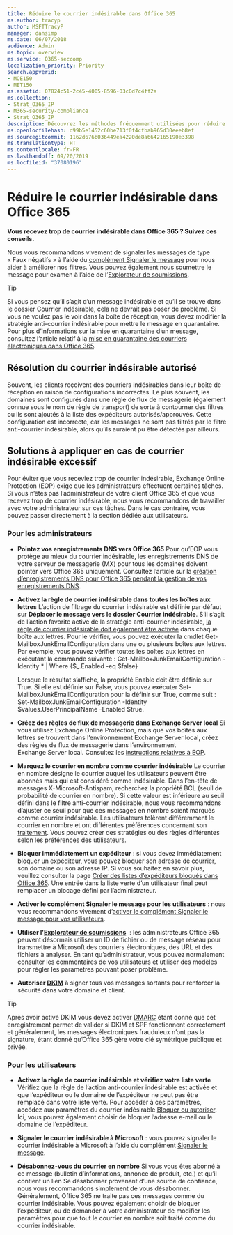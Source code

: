 ```yaml
---
title: Réduire le courrier indésirable dans Office 365
ms.author: tracyp
author: MSFTTracyP
manager: dansimp
ms.date: 06/07/2018
audience: Admin
ms.topic: overview
ms.service: O365-seccomp
localization_priority: Priority
search.appverid:
- MOE150
- MET150
ms.assetid: 07824c51-2c45-4005-8596-03c0d7c4ff2a
ms.collection:
- Strat_O365_IP
- M365-security-compliance
- Strat_O365_IP
description: Découvrez les méthodes fréquemment utilisées pour réduire le courrier indésirable dans Office 365.
ms.openlocfilehash: d99b5e1452c60be713f0f4cfbab965d30eeeb8ef
ms.sourcegitcommit: 1162d676b036449ea4220de8a6642165190e3398
ms.translationtype: HT
ms.contentlocale: fr-FR
ms.lasthandoff: 09/20/2019
ms.locfileid: "37080196"
---
```

# <a name="how-to-reduce-spam-email-in-office-365"></a>Réduire le courrier indésirable dans Office 365

 **Vous recevez trop de courrier indésirable dans Office 365 ? Suivez ces conseils.**
  
Nous vous recommandons vivement de signaler les messages de type « Faux négatifs » à l’aide du [complément Signaler le message](https://support.office.com/article/b5caa9f1-cdf3-4443-af8c-ff724ea719d2) pour nous aider à améliorer nos filtres. Vous pouvez également nous soumettre le message pour examen à l’aide de l’[Explorateur de soumissions](admin-submission.md).

> [!TIP]
> Si vous pensez qu’il s’agit d’un message indésirable et qu’il se trouve dans le dossier Courrier indésirable, cela ne devrait pas poser de problème. Si vous ne voulez pas le voir dans la boîte de réception, vous devez modifier la stratégie anti-courrier indésirable pour mettre le message en quarantaine. Pour plus d’informations sur la mise en quarantaine d’un message, consultez l’article relatif à la [mise en quarantaine des courriers électroniques dans Office 365](quarantine-email-messages.md).

## <a name="fixing-allowed-spam"></a>Résolution du courrier indésirable autorisé

Souvent, les clients reçoivent des courriers indésirables dans leur boîte de réception en raison de configurations incorrectes. Le plus souvent, les domaines sont configurés dans une règle de flux de messagerie (également connue sous le nom de règle de transport) de sorte à contourner des filtres ou ils sont ajoutés à la liste des expéditeurs autorisés/approuvés. Cette configuration est incorrecte, car les messages ne sont pas filtrés par le filtre anti-courrier indésirable, alors qu’ils auraient pu être détectés par ailleurs.  

## <a name="solutions-to-other-common-causes-of-getting-too-much-spam"></a>Solutions à appliquer en cas de courrier indésirable excessif

Pour éviter que vous receviez trop de courrier indésirable, Exchange Online Protection (EOP) exige que les administrateurs effectuent certaines tâches. Si vous n’êtes pas l’administrateur de votre client Office 365 et que vous recevez trop de courrier indésirable, nous vous recommandons de travailler avec votre administrateur sur ces tâches. Dans le cas contraire, vous pouvez passer directement à la section dédiée aux utilisateurs.
  
### <a name="for-admins"></a>Pour les administrateurs

- **Pointez vos enregistrements DNS vers Office 365** Pour qu’EOP vous protège au mieux du courrier indésirable, les enregistrements DNS de votre serveur de messagerie (MX) pour tous les domaines doivent pointer vers Office 365 uniquement. Consultez l’article sur la [création d’enregistrements DNS pour Office 365 pendant la gestion de vos enregistrements DNS](https://support.office.com/article/b0f3fdca-8a80-4e8e-9ef3-61e8a2a9ab23).
    
- **Activez la règle de courrier indésirable dans toutes les boîtes aux lettres** L’action de filtrage du courrier indésirable est définie par défaut sur **Déplacer le message vers le dossier Courrier indésirable**. S’il s’agit de l’action favorite active de la stratégie anti-courrier indésirable, [la règle de courrier indésirable doit également être activée](https://support.office.com/fr-FR/article/overview-of-the-junk-email-filter-5ae3ea8e-cf41-4fa0-b02a-3b96e21de089) dans chaque boîte aux lettres. Pour le vérifier, vous pouvez exécuter la cmdlet Get-MailboxJunkEmailConfiguration dans une ou plusieurs boîtes aux lettres. Par exemple, vous pouvez vérifier toutes les boîtes aux lettres en exécutant la commande suivante : Get-MailboxJunkEmailConfiguration -Identity \* | Where {$_.Enabled -eq $false}
    
    Lorsque le résultat s’affiche, la propriété Enable doit être définie sur True. Si elle est définie sur False, vous pouvez exécuter Set-MailboxJunkEmailConfiguration pour la définir sur True, comme suit : Set-MailboxJunkEmailConfiguration -Identity $values.UserPrincipalName -Enabled $true.
    
- **Créez des règles de flux de messagerie dans Exchange Server local** Si vous utilisez Exchange Online Protection, mais que vos boîtes aux lettres se trouvent dans l’environnement Exchange Server local, créez des règles de flux de messagerie dans l’environnement Exchange Server local. Consultez les [instructions relatives à EOP](https://docs.microsoft.com/previous-versions/exchange-server/exchange-150/jj900470(v=exchg.150)).
    
- **Marquez le courrier en nombre comme courrier indésirable** Le courrier en nombre désigne le courrier auquel les utilisateurs peuvent être abonnés mais qui est considéré comme indésirable. Dans l’en-tête de messages X-Microsoft-Antispam, recherchez la propriété BCL (seuil de probabilité de courrier en nombre). Si cette valeur est inférieure au seuil défini dans le filtre anti-courrier indésirable, nous vous recommandons d’ajuster ce seuil pour que ces messages en nombre soient marqués comme courrier indésirable. Les utilisateurs tolèrent différemment le courrier en nombre et ont différentes préférences concernant son [traitement](https://docs.microsoft.com/fr-FR/office365/SecurityCompliance/bulk-complaint-level-values). Vous pouvez créer des stratégies ou des règles différentes selon les préférences des utilisateurs. 
    
- **Bloquer immédiatement un expéditeur** : si vous devez immédiatement bloquer un expéditeur, vous pouvez bloquer son adresse de courrier, son domaine ou son adresse IP. Si vous souhaitez en savoir plus, veuillez consulter la page [Créer des listes d’expéditeurs bloqués dans Office 365](create-block-sender-lists-in-office-365.md). Une entrée dans la liste verte d’un utilisateur final peut remplacer un blocage défini par l’administrateur.
    
- **Activer le complément Signaler le message pour les utilisateurs** : nous vous recommandons vivement d’[activer le complément Signaler le message pour vos utilisateurs](enable-the-report-message-add-in.md).

- **Utiliser l’[Explorateur de soumissions](admin-submission.md)**  : les administrateurs Office 365 peuvent désormais utiliser un ID de fichier ou de message réseau pour transmettre à Microsoft des courriers électroniques, des URL et des fichiers à analyser. En tant qu’administrateur, vous pouvez normalement consulter les commentaires de vos utilisateurs et utiliser des modèles pour régler les paramètres pouvant poser problème.

- **Autoriser [DKIM](use-dkim-to-validate-outbound-email.md)** à signer tous vos messages sortants pour renforcer la sécurité dans votre domaine et client.
 > [!TIP]
> Après avoir activé DKIM vous devez activer [DMARC](use-dkim-to-validate-outbound-email.md) étant donné que cet enregistrement permet de valider si DKIM et SPF fonctionnent correctement et généralement, les messages électroniques frauduleux n’ont pas la signature, étant donné qu’Office 365 gère votre clé symétrique publique et privée.
    
### <a name="for-users"></a>Pour les utilisateurs

- **Activez la règle de courrier indésirable et vérifiez votre liste verte** Vérifiez que la règle de l’action anti-courrier indésirable est activée et que l’expéditeur ou le domaine de l’expéditeur ne peut pas être remplacé dans votre liste verte. Pour accéder à ces paramètres, accédez aux paramètres du courrier indésirable [Bloquer ou autoriser](https://support.office.com/article/48c9f6f7-2309-4f95-9a4d-de987e880e46). Ici, vous pouvez également choisir de bloquer l’adresse e-mail ou le domaine de l’expéditeur.
    
- **Signaler le courrier indésirable à Microsoft** : vous pouvez signaler le courrier indésirable à Microsoft à l’aide du complément [Signaler le message](https://support.office.com/article/b5caa9f1-cdf3-4443-af8c-ff724ea719d2).
       
- **Désabonnez-vous du courrier en nombre** Si vous vous êtes abonné à ce message (bulletin d’informations, annonce de produit, etc.) et qu’il contient un lien Se désabonner provenant d’une source de confiance, nous vous recommandons simplement de vous désabonner. Généralement, Office 365 ne traite pas ces messages comme du courrier indésirable. Vous pouvez également choisir de bloquer l’expéditeur, ou de demander à votre administrateur de modifier les paramètres pour que tout le courrier en nombre soit traité comme du courrier indésirable.
